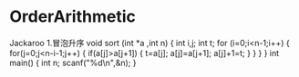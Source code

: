 # OrderArithmetic
Jackaroo
1.冒泡升序
void sort (int *a ,int n)
{ 
  int i,j;
  int t;
  for (i=0;i<n-1;i++)
    {
      for(j=0;j<n-i-1;j++)
      {
        if(a[j]>a[j+1])
        {
          t=a[j];
          a[j]=a[j+1];
          a[j]+1=t;
        }
      }
    }
}
int main()
{
  int n;
  scanf("%d\n",&n);
}
